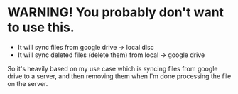 # WARNING! You probably don't want to use this.

- It will sync files from google drive -> local disc
- It will sync deleted files (delete them) from local -> google drive

So it's heavily based on my use case which is syncing files from google drive to a server, and then removing them when I'm done processing the file on the server.
